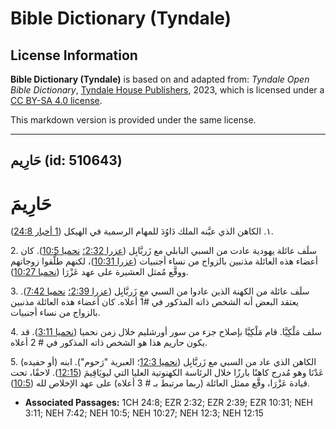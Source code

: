 # Bible Dictionary (Tyndale)

## License Information

**Bible Dictionary (Tyndale)** is based on and adapted from: _Tyndale Open Bible Dictionary_, [Tyndale House Publishers](https://tyndaleopenresources.com/), 2023, which is licensed under a [CC BY-SA 4.0 license](https://creativecommons.org/licenses/by-sa/4.0/legalcode.en).

This markdown version is provided under the same license.



--------------------------------

## حَارِيم (id: 510643)

حَارِيمَ
========

١. الكاهن الذي عيَّنه الملك دَاوُدَ للمهام الرسمية في الهيكل ([1 أخبار 24:8](https://ref.ly/1Chr24:8)).

2\. سلَف عائلة يهودية عادت من السبي البابلي مع زَربَّابِل ([عزرا 2:32؛](https://ref.ly/Ezra2:32) [نحميا 10:5](https://ref.ly/Neh10:5)). كان أعضاء هذه العائلة مذنبين بالزواج من نساء أجنبيات ([عزرا 10:31](https://ref.ly/Ezra10:31))، لكنهم طلَّقوا زوجاتهم ووقَّع مُمثل العشيرة على عهد عَزْرَا ([نحميا 10:27](https://ref.ly/Neh10:27)).

3\. سلَف عائلة من الكهنة الذين عادوا من السبي مع زَربَّابِل ([عزرا 2:39؛](https://ref.ly/Ezra2:39) [نحميا 7:42](https://ref.ly/Neh7:42)). يعتقد البعض أنه الشخص ذاته المذكور في \#1 أعلاه. كان أعضاء هذه العائلة مذنبين بالزواج من نساء أجنبيات.

4\. سلف مَلْكِيَّا. قام مَلْكِيَّا بإصلاح جزء من سور أورشليم خلال زمن نحميا ([نحميا 3:11](https://ref.ly/Neh3:11)). قد يكون حاريم هذا هو الشخص ذاته المذكور في \# 2 أعلاه.

5\. الكاهن الذي عاد من السبي مع زَربَّابِل ([نحميا 12:3](https://ref.ly/Neh12:3)؛ العبرية "رَحوم"). ابنه (أو حفيده) عَدْنَا وهو مُدرج كاهنًا بارزًا خلال الرئاسة الكهنوتية العليا التي ليويَاقِيمَ ([12:15](https://ref.ly/Neh12:15)). لاحقًا، تحت قيادة عَزْرَا، وقَّع ممثل العائلة (ربما مرتبط بـ \# 3 أعلاه) على عهد الإخلاص لله ([10:5](https://ref.ly/Neh10:5)).

* **Associated Passages:** 1CH 24:8; EZR 2:32; EZR 2:39; EZR 10:31; NEH 3:11; NEH 7:42; NEH 10:5; NEH 10:27; NEH 12:3; NEH 12:15

